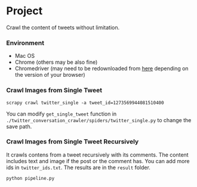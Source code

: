 # Project

Crawl the content of tweets without limitation.

### Environment

- Mac OS
- Chrome (others may be also fine)
- Chromedriver (may need to be redownloaded from [here](https://chromedriver.chromium.org/downloads) depending on the version of your browser)

### Crawl Images from Single Tweet

```
scrapy crawl twitter_single -a tweet_id=1273569944081510400
```

You can modify `get_single_tweet` function in `./twitter_conversation_crawler/spiders/twitter_single.py` to change the save path.

### Crawl Images from Single Tweet Recursively

It crawls contens from a tweet recursively with its comments. The content includes text and image if the post or the comment has. You can add more ids in `twitter_ids.txt`. The results are in the `result` folder.

```shell
python pipeline.py
```

